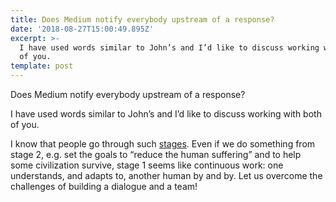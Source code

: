 ```yaml
---
title: Does Medium notify everybody upstream of a response?
date: '2018-08-27T15:00:49.895Z'
excerpt: >-
  I have used words similar to John’s and I’d like to discuss working with both
  of you.
template: post
---
```

Does Medium notify everybody upstream of a response?

I have used words similar to John’s and I’d like to discuss working with both of you.

I know that people go through such [stages](https://medium.com/@JulianDumitrasc/building-a-relationship-6d7bf1e3c502). Even if we do something from stage 2, e.g. set the goals to “reduce the human suffering” and to help some civilization survive, stage 1 seems like continuous work: one understands, and adapts to, another human by and by. Let us overcome the challenges of building a dialogue and a team!
